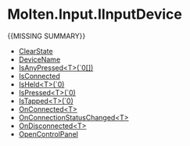﻿  
# Molten.Input.IInputDevice
{{MISSING SUMMARY}}
  
*  [ClearState](docs/Molten.Input/Molten/Input/IInputDevice/ClearState.md)  
*  [DeviceName](docs/Molten.Input/Molten/Input/IInputDevice/DeviceName.md)  
*  [IsAnyPressed&lt;T&gt;(`0[])](docs/Molten.Input/Molten/Input/IInputDevice/IsAnyPressed.md)  
*  [IsConnected](docs/Molten.Input/Molten/Input/IInputDevice/IsConnected.md)  
*  [IsHeld&lt;T&gt;(`0)](docs/Molten.Input/Molten/Input/IInputDevice/IsHeld.md)  
*  [IsPressed&lt;T&gt;(`0)](docs/Molten.Input/Molten/Input/IInputDevice/IsPressed.md)  
*  [IsTapped&lt;T&gt;(`0)](docs/Molten.Input/Molten/Input/IInputDevice/IsTapped.md)  
*  [OnConnected&lt;T&gt;](docs/Molten.Input/Molten/Input/IInputDevice/OnConnected.md)  
*  [OnConnectionStatusChanged&lt;T&gt;](docs/Molten.Input/Molten/Input/IInputDevice/OnConnectionStatusChanged.md)  
*  [OnDisconnected&lt;T&gt;](docs/Molten.Input/Molten/Input/IInputDevice/OnDisconnected.md)  
*  [OpenControlPanel](docs/Molten.Input/Molten/Input/IInputDevice/OpenControlPanel.md)